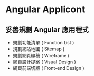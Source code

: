 # Angular Applicont


## 妥善規劃 Angular 應用程式 

* 規劃功能清單 ( Function List )
* 規劃網站地圖 ( Sitemap )
* 規劃網頁線稿 ( Wireframe )
* 網頁設計提案 ( Visual Design )
* 網頁前端切版 ( Front-end Design )